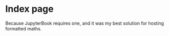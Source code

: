 # Index page

Because JupyterBook requires one, and it was my best solution for hosting formatted maths.
